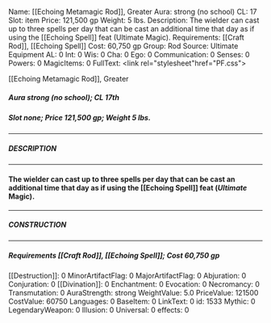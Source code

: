 Name: [[Echoing Metamagic Rod]], Greater
Aura: strong (no school)
CL: 17
Slot: item
Price: 121,500 gp
Weight: 5 lbs.
Description: The wielder can cast up to three spells per day that can be cast an additional time that day as if using the [[Echoing Spell]] feat (Ultimate Magic).
Requirements: [[Craft Rod]], [[Echoing Spell]]
Cost: 60,750 gp
Group: Rod
Source: Ultimate Equipment
AL: 0
Int: 0
Wis: 0
Cha: 0
Ego: 0
Communication: 0
Senses: 0
Powers: 0
MagicItems: 0
FullText: <link rel="stylesheet"href="PF.css"><div class="heading"><p class="alignleft">[[Echoing Metamagic Rod]], Greater</p><div style="clear: both;"></div></div><div><h5><b>Aura </b>strong (no school); <b>CL </b>17th</h5><h5><b>Slot </b>none; <b>Price </b>121,500 gp; <b>Weight </b>5 lbs.</h5></div><hr/><div><h5><b>DESCRIPTION</b></h5></div><hr/><div><h4><p>The wielder can cast up to three spells per day that can be cast an additional time that day as if using the [[Echoing Spell]] feat (<i>Ultimate</i> Magic).</p></h4></div><hr/><div><h5><b>CONSTRUCTION</b></h5></div><hr/><div><h5><b>Requirements </b>[[Craft Rod]], [[Echoing Spell]]; <b>Cost </b>60,750 gp</h5></div>
[[Destruction]]: 0
MinorArtifactFlag: 0
MajorArtifactFlag: 0
Abjuration: 0
Conjuration: 0
[[Divination]]: 0
Enchantment: 0
Evocation: 0
Necromancy: 0
Transmutation: 0
AuraStrength: strong
WeightValue: 5.0
PriceValue: 121500
CostValue: 60750
Languages: 0
BaseItem: 0
LinkText: 0
id: 1533
Mythic: 0
LegendaryWeapon: 0
Illusion: 0
Universal: 0
effects: 0

